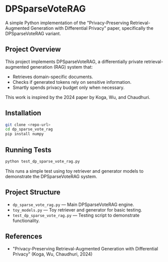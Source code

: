 # DPSparseVoteRAG

A simple Python implementation of the "Privacy-Preserving Retrieval-Augmented Generation with Differential Privacy" paper, specifically the DPSparseVoteRAG variant.

## Project Overview

This project implements DPSparseVoteRAG, a differentially private retrieval-augmented generation (RAG) system that:
- Retrieves domain-specific documents.
- Checks if generated tokens rely on sensitive information.
- Smartly spends privacy budget only when necessary.

This work is inspired by the 2024 paper by Koga, Wu, and Chaudhuri.

## Installation

```bash
git clone <repo-url>
cd dp_sparse_vote_rag
pip install numpy
```

## Running Tests

```bash
python test_dp_sparse_vote_rag.py
```

This runs a simple test using toy retriever and generator models to demonstrate the DPSparseVoteRAG system.

## Project Structure

- `dp_sparse_vote_rag.py` — Main DPSparseVoteRAG engine.
- `toy_models.py` — Toy retriever and generator for basic testing.
- `test_dp_sparse_vote_rag.py` — Testing script to demonstrate functionality.


## References

- "Privacy-Preserving Retrieval-Augmented Generation with Differential Privacy" (Koga, Wu, Chaudhuri, 2024)

